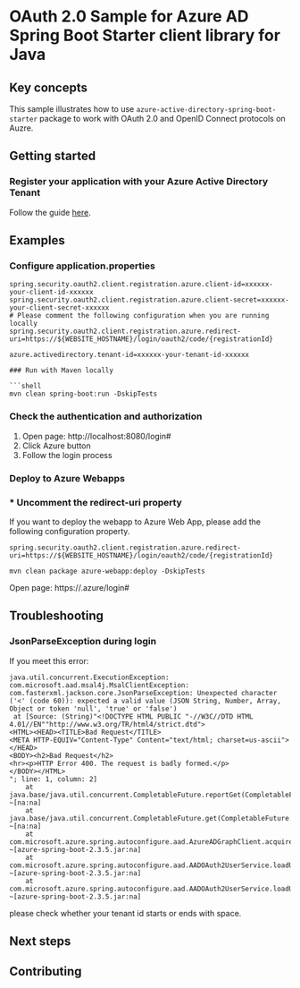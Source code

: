 # OAuth 2.0 Sample for Azure AD Spring Boot Starter client library for Java

## Key concepts
This sample illustrates how to use `azure-active-directory-spring-boot-starter` package to work with OAuth 2.0 and OpenID Connect protocols on Auzre.


## Getting started

### Register your application with your Azure Active Directory Tenant

Follow the guide [here](https://docs.microsoft.com/azure/active-directory/develop/quickstart-register-app).


## Examples

### Configure application.properties

```properties
spring.security.oauth2.client.registration.azure.client-id=xxxxxx-your-client-id-xxxxxx
spring.security.oauth2.client.registration.azure.client-secret=xxxxxx-your-client-secret-xxxxxx
# Please comment the following configuration when you are running locally
spring.security.oauth2.client.registration.azure.redirect-uri=https://${WEBSITE_HOSTNAME}/login/oauth2/code/{registrationId}

azure.activedirectory.tenant-id=xxxxxx-your-tenant-id-xxxxxx

### Run with Maven locally

```shell
mvn clean spring-boot:run -DskipTests
```

### Check the authentication and authorization

1. Open page: http://localhost:8080/login#
2. Click Azure button
3. Follow the login process

### Deploy to Azure Webapps


### <strong>*</strong> Uncomment the redirect-uri property

If you want to deploy the webapp to Azure Web App, please add the following configuration property.

```properties
spring.security.oauth2.client.registration.azure.redirect-uri=https://${WEBSITE_HOSTNAME}/login/oauth2/code/{registrationId}
```

```shell
mvn clean package azure-webapp:deploy -DskipTests
```

Open page: https://<your site name>.azure/login#

## Troubleshooting

### JsonParseException during login
If you meet this error:

```
java.util.concurrent.ExecutionException: com.microsoft.aad.msal4j.MsalClientException: com.fasterxml.jackson.core.JsonParseException: Unexpected character ('<' (code 60)): expected a valid value (JSON String, Number, Array, Object or token 'null', 'true' or 'false')
 at [Source: (String)"<!DOCTYPE HTML PUBLIC "-//W3C//DTD HTML 4.01//EN""http://www.w3.org/TR/html4/strict.dtd">
<HTML><HEAD><TITLE>Bad Request</TITLE>
<META HTTP-EQUIV="Content-Type" Content="text/html; charset=us-ascii"></HEAD>
<BODY><h2>Bad Request</h2>
<hr><p>HTTP Error 400. The request is badly formed.</p>
</BODY></HTML>
"; line: 1, column: 2]
	at java.base/java.util.concurrent.CompletableFuture.reportGet(CompletableFuture.java:395) ~[na:na]
	at java.base/java.util.concurrent.CompletableFuture.get(CompletableFuture.java:1999) ~[na:na]
	at com.microsoft.azure.spring.autoconfigure.aad.AzureADGraphClient.acquireTokenForGraphApi(AzureADGraphClient.java:208) ~[azure-spring-boot-2.3.5.jar:na]
	at com.microsoft.azure.spring.autoconfigure.aad.AADOAuth2UserService.loadUser(AADOAuth2UserService.java:60) ~[azure-spring-boot-2.3.5.jar:na]
	at com.microsoft.azure.spring.autoconfigure.aad.AADOAuth2UserService.loadUser(AADOAuth2UserService.java:27) ~[azure-spring-boot-2.3.5.jar:na]
```
please check whether your tenant id starts or ends with space. 
 
## Next steps
## Contributing
